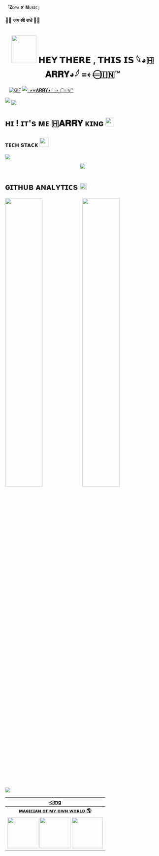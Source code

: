 「𝐙ᴏʏᴀ ✘ 𝐌ᴜsɪᴄ」

### 🚩🚩 जय श्री राधे 🚩🚩
<h1 align="center"

   <h1> <img src="https://graph.org/file/772ba470b6b1d5a4f49d6.jpg" height="90px" width="80px"> 
      𝗛𝗘𝗬 𝗧𝗛𝗘𝗥𝗘 , 𝗧𝗛𝗜𝗦 𝗜𝗦 𓆩◕🇭𝐀𝐑𝐑𝐘◕𓆪 =‌𐏓 𝄗⃝🇮🇳™ </h1>
<p align="center">

ㅤ[![GIF](https://github.com/WCGKING/WCGKING/blob/main/WCGKING.gif)](https://github.com/harry27173/harry27173)
   [![𓆩◕🇭𝐀𝐑𝐑𝐘◕𓆪 =‌𐏓 𝄗⃝🇮🇳™](https://github-stats-alpha.vercel.app/api?username=harry27173 "harry27173")](https://github-stats-alpha.vercel.app/api?username=WCGKING "WCGKING")

 <img src="https://readme-typing-svg.herokuapp.com?color=00FF00&width=420&lines=🦅+harry27173+𓆩◕🇭𝐀𝐑𝐑𝐘◕𓆪+𝗞𝗜𝗡𝗚+👑">


<!--
**WCGKING/WCGKING** is a ✨ _special_ ✨ repository because its `README.md` (this file) appears on your GitHub profile.



<p align="center">
    <b>ᴘʀᴏғɪʟᴇ ᴠɪsɪᴛᴏʀs</b><br>
 -->    <img align="middle" src="https://profile-counter.glitch.me/WCGKING/count.svg" />
</p>


<h1>ʜɪ ! ɪᴛ's ᴍᴇ 🇭𝐀𝐑𝐑𝐘 ᴋɪɴɢ <img src="https://raw.githubusercontent.com/MartinHeinz/MartinHeinz/master/wave.gif" width="28"></h1>

<h2>ᴛᴇᴄʜ sᴛᴀᴄᴋ <img src="https://camo.githubusercontent.com/63371d36886ee658f5a97401f393e1ab1684b2fd3de674b8f5efc7d410b2a3d0/68747470733a2f2f6d656469612e67697068792e636f6d2f6d656469612f57556c706c634d704f43456d5447427442572f67697068792e676966" width="30"</img></h2>

![](https://skillicons.dev/icons?i=python,vscode,linux,git,github,githubactions,flask,html,markdown,sqlite,mysql,postgres,redis)

<p align="center">
  <a href="https://t.me/tum_jaha_ham_wahi"><img src="https://user-images.githubusercontent.com/77770753/117139498-f081c400-adc9-11eb-9aaf-f895a54ecc67.gif"></a>
    </p>
<p align="center">

</p>

<h3>
    
<h1>ɢɪᴛʜᴜʙ ᴀɴᴀʟʏᴛɪᴄs <img src="https://emojis.slackmojis.com/emojis/images/1621024394/39092/cat-roll.gif?1621024394" width="22"></h1>
  

[<img src="https://github-readme-stats.vercel.app/api?username=harry27173&count_private=true&show_icons=true&theme=chartreuse-dark&custom_title=What%27s+the+craic?&include_all_commits=true&hide_border=true&bg_color=000000" width="49%">](https://github.com/harry27173/harry27173) 
[<img src="https://github-readme-streak-stats.herokuapp.com/?user=WCGKING&theme=chartreuse-dark&hide_border=True&bg_color=000000" width="49%">](https://github.com/WCGKING) 
[<img src="https://github-readme-stats.vercel.app/api/top-langs/?username=WCGKING&theme=radical&layout=compact">](https://github.com/WCGKING)


| <a href="https://t.me/tum_jaha_ham_wahi"><img 
|:---------------------------------------------------------------------------------------------------------------------------------------: |
|       **[ᴍᴀɢɪᴄɪᴀɴ  ᴏғ ᴍʏ ᴏᴡɴ ᴡᴏʀʟᴅ 🌎](https://t.me/tum_jaha_ham_wahi)**                                                                                |
| <a href="https://t.me/harry_bots"><img src="https://cdn4.iconfinder.com/data/icons/logos-and-brands/512/335_Telegram_logo-256.png" width="100px" height="100px"></a> <a href="https://www.instagram.com/tum_jaha_ham_wahi?igsh=N3U4bXpjcDZjc20="><img src="https://cdn2.iconfinder.com/data/icons/social-icons-33/128/Instagram-256.png" width="100px" height="100px"></a>                                                                                                                                                                <a href="https://t.me/harrysfeel"><img src="https://cdn4.iconfinder.com/data/icons/logos-and-brands/512/335_Telegram_logo-256.png" width="100px" height="100px"></a>


    
